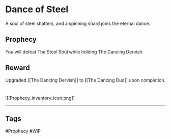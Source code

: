 # Dance of Steel
A soul of steel shatters, and a spinning shard joins the eternal dance.
## Prophecy
You will defeat The Steel Soul while holding The Dancing Dervish.
## Reward
Upgraded [[The Dancing Dervish]] to [[The Dancing Duo]] upon completion. 

#
![[Prophecy_inventory_icon.png]]

---
## Tags
#Prophecy
#WiP 